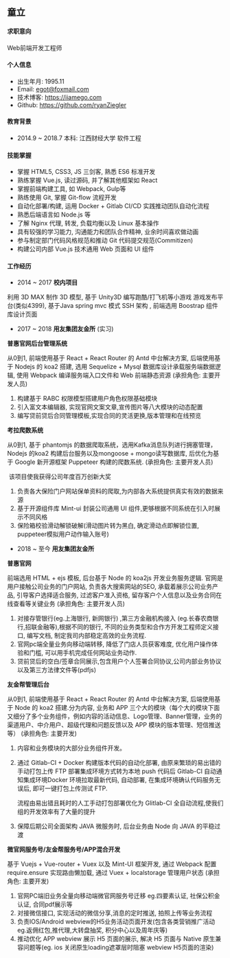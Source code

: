 ## 童立

#### 求职意向

Web前端开发工程师



#### 个人信息

* 出生年月:  1995.11
* Email:  egot@foxmail.com
* 技术博客:  https://iiamego.com
* Github:  https://github.com/ryanZiegler



#### 教育背景

* 2014.9 ~ 2018.7  本科:  江西财经大学 软件工程



#### 技能掌握

* 掌握 HTML5, CSS3, JS 三剑客, 熟悉 ES6 标准开发
* 熟练掌握 Vue.js, 读过源码, 并了解其他框架如 React
* 掌握前端构建工具, 如 Webpack, Gulp等
* 熟练使用 Git, 掌握 Git-flow 流程开发
* 自动化部署/构建, 运用 Docker + Gitlab CI/CD 实践推动团队自动化流程 
* 熟悉后端语言如 Node.js 等
* 了解 Nginx 代理, 转发, 负载均衡以及 Linux 基本操作
* 具有较强的学习能力, 沟通能力和团队合作精神, 业余时间喜欢做动画
* 参与制定部门代码风格规范和推动 Git 代码提交规范(Commitizen)
* 构建公司内部 Vue.js 技术通用 Web 页面和 UI 组件



#### 工作经历

* 2014 ~ 2017	**校内项目**

 利用 3D MAX 制作 3D 模型, 基于 Unity3D 编写跑酷/打飞机等小游戏 
 游戏发布平台(类似4399), 基于Java spring mvc 模式 SSH 架构 , 前端选用 Boostrap 组件库设计页面




- 2017 ~ 2018	**用友集团友金所** (实习)

 **普惠官网后台管理系统** 

   从0到1, 前端使用基于 React + React Router 的 Antd 中台解决方案, 后端使用基于 Nodejs 的 koa2 搭建, 选用 Sequelize + Mysql 数据库设计承载服务端数据逻辑, 使用 Webpack 编译服务端入口文件和 Web 前端静态资源 (承担角色: 主要开发人员) 

1. 构建基于 RABC 权限模型搭建用户角色权限基础模块
2. 引入富文本编辑器, 实现官网文案文章,宣传图片等八大模块的动态配置
3. 编写贷前贷后合同管理模板,实现合同的灵活更换,版本管理和在线预览



 **考拉爬数系统** 

   从0到1, 基于 phantomjs 的数据爬取系统，选用Kafka消息队列进行拥塞管理，Nodejs 的koa2 构建后台服务以及mongoose + mongo读写数据库, 后优化为基于 Google 新开源框架 Puppeteer 构建的爬数系统. (承担角色: 主要开发人员) 

​	该项目使我获得公司年度百万创新大奖

1. 负责各大保险门户网站保单资料的爬取,为内部各大系统提供真实有效的数据来源
2. 基于开源组件库 Mint-ui 封装公司通用 UI 组件,更够根据不同系统在引入时展示不同风格
3. 保险箱校验滑动解锁破解(滑动图片转为黑白, 确定滑动点即解锁位置, puppeteer模拟用户动作输入账号)



- 2018 ~ 至今	**用友集团友金所** 

 **普惠官网** 

   前端选用 HTML + ejs 模板, 后台基于 Node 的 koa2js 开发业务服务逻辑. 官网是用户接触公司业务的门户网站, 负责各大搜索网站的SEO, 承载着展示公司业务产品, 引导客户选择适合服务, 过滤客户准入资格, 留存客户个人信息以及业务合同在线查看等关键业务 (承担角色: 主要开发人员)

1. 对接存管银行(eg.上海银行, 新网银行) ,第三方金融机构接入 (eg.长春农商银行,招联金融等),根据不同的银行, 不同的业务类型和合作方开发工程师定义接口, 编写文档, 制定我司内部稳定高效的业务流程.
2. 官网pc端全量业务向移动端转移, 降低了门店人员获客难度, 优化用户操作体验和门槛, 可以用手机完成任何网站业务动作.
3. 贷前贷后的空白/签章合同展示,包含用户个人签署合同协议,公司内部业务协议以及第三方法律文件等(pdfjs)



**友金帮管理后台**  

 从0到1, 前端使用基于 React + React Router 的 Antd 中台解决方案, 后端使用基于 Node 的 koa2 搭建.分为内容, 业务和 APP 三个大的模块（每个大的模块下面又细分了多个业务组件，例如内容的活动信息、Logo管理、Banner管理，业务的渠道用户、中介用户、超级代理和问题反馈以及 APP 模块的版本管理、短信推送等） (承担角色: 主要开发)

1. 内容和业务模块的大部分业务组件开发。

2. 通过 Gitlab-CI + Docker 构建版本代码的自动化部署, 由原来繁琐的易出错的手动打包上传 FTP 部署集成环境方式转为本地 push 代码后 Gitlab-CI 自动通知集成环境Docker 环境拉取最新代码, 自动部署, 在集成环境确认代码服务无误后, 即可一键打包上传测试 FTP.

   流程由易出错且耗时的人工手动打包部署优化为 Glitlab-CI 全自动流程,使我们组的开发效率有了大量的提升

3. 保障后期公司全面架构 JAVA 微服务时, 后台业务由 Node 向 JAVA 的平稳过渡



 **微官网服务号/友金帮服务号/APP混合开发**

   基于 Vuejs + Vue-router + Vuex 以及 Mint-UI 框架开发, 通过 Webpack 配置 require.ensure 实现路由懒加载, 通过 Vuex + localstorage 管理用户状态 (承担角色: 主要开发)

1. 官网PC端旧业务全量向移动端微官网服务号迁移 eg.四要素认证, 社保公积金认证, 合同pdf展示等
2. 对接微信接口, 实现活动的微信分享,消息的定时推送, 拍照上传等业务流程
3. 负责IOS/Android webview的H5业务活动页面开发(包含各类营销推广活动 eg.返佣红包,推代理,大转盘抽奖, 积分中心以及周年庆等)
4. 推动优化 APP webview 展示 H5 页面的展示, 解决 H5 页面与 Native 原生兼容问题等(eg. ios 关闭原生loading遮罩层时阻塞 webview H5页面的渲染)

 

 